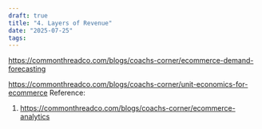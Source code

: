 ```yaml
---
draft: true
title: "4. Layers of Revenue"
date: "2025-07-25"
tags: 
---
```

https://commonthreadco.com/blogs/coachs-corner/ecommerce-demand-forecasting



https://commonthreadco.com/blogs/coachs-corner/unit-economics-for-ecommerce
Reference:
1. https://commonthreadco.com/blogs/coachs-corner/ecommerce-analytics
